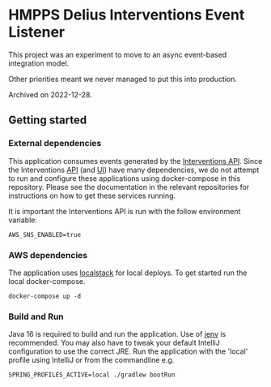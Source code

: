 # HMPPS Delius Interventions Event Listener

This project was an experiment to move to an async event-based integration model.

Other priorities meant we never managed to put this into production.

Archived on 2022-12-28.

## Getting started

### External dependencies

This application consumes events generated by the [Interventions API](https://github.com/ministryofjustice/hmpps-interventions-service). Since the Interventions [API](https://github.com/ministryofjustice/hmpps-interventions-service) (and [UI](https://github.com/ministryofjustice/hmpps-interventions-ui)) have many dependencies, we do not attempt to run and configure these applications using docker-compose in this repository. Please see the documentation in the relevant repositories for instructions on how to get these services running.

It is important the Interventions API is run with the follow environment variable:

```
AWS_SNS_ENABLED=true
```

### AWS dependencies

The application uses [localstack](https://github.com/localstack/localstack) for local deploys. To get started run the local docker-compose.

```
docker-compose up -d
```

### Build and Run

Java 16 is required to build and run the application. Use of [jenv](https://github.com/jenv/jenv) is recommended. You may also have to tweak your default IntelliJ configuration to use the correct JRE. Run the application with the 'local' profile using IntelliJ or from the commandline e.g.

```
SPRING_PROFILES_ACTIVE=local ./gradlew bootRun
```



